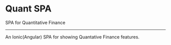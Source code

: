 # Quant SPA
SPA for Quantitative Finance
___________________________________________
An Ionic(Angular) SPA for showing Quantative Finance features.
